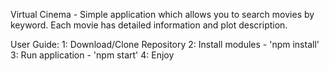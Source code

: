 Virtual Cinema - Simple application which allows you to search movies by keyword. Each movie has detailed information and plot description.

User Guide:
    1: Download/Clone Repository
    2: Install modules - 'npm install'
    3: Run application - 'npm start'
    4: Enjoy